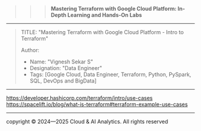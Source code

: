 >>> **Mastering Terraform with Google Cloud Platform: In-Depth Learning and Hands-On Labs** 
------------------------------------------------------------------------------------------------------------------------------------------------------------------------

> TITLE: "Mastering Terraform with Google Cloud Platform  - Intro to Terraform"
> 
> Author:
  >- Name: "Vignesh Sekar S"
  >- Designation: "Data Engineer"
  >- Tags: [Google Cloud, Data Engineer, Terraform, Python, PySpark, SQL, DevOps and BigData]

-----------------------------------------------------------------------------------------------------------------------------------------------------------------------



https://developer.hashicorp.com/terraform/intro/use-cases
https://spacelift.io/blog/what-is-terraform#terraform-example-use-cases








-----------------------------------------------------------------------------------------------------------------------------------------------------------------

  <div class="footer">
              copyright © 2024—2025 Cloud & AI Analytics. 
                                      All rights reserved
          </div>